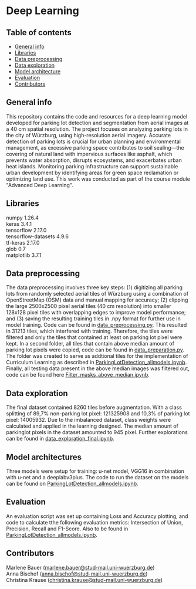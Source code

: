 # Deep Learning

## Table of contents
* [General info](#general-info)
* [Libraries](#libraries)
* [Data preprocessing](#data-preprocessing)
* [Data exploration ](#data-exploration)
* [Model architecture](#model-architecture)
* [Evaluation](#evaluation)
* [Contributors](#contributors)

## General info
This repository contains the code and resources for a deep learning model developed for parking lot detection and segmentation from aerial images at a 40 cm spatial resolution. The project focuses on analyzing parking lots in the city of Würzburg, using high-resolution aerial imagery. Accurate detection of parking lots is crucial for urban planning and environmental management, as excessive parking space contributes to soil sealing—the covering of natural land with impervious surfaces like asphalt, which prevents water absorption, disrupts ecosystems, and exacerbates urban heat islands. Monitoring parking infrastructure can support sustainable urban development by identifying areas for green space reclamation or optimizing land use. This work was conducted as part of the course module "Advanced Deep Learning".

## Libraries
numpy 1.26.4  
keras 3.4.1  
tensorflow 2.17.0  
tensorflow-datasets 4.9.6  
tf-keras 2.17.0  
glob 0.7  
matplotlib 3.7.1  

## Data preprocessing
The data preprocessing involves three key steps: (1) digitizing all parking lots from randomly selected aerial tiles of Würzburg using a combination of OpenStreetMap (OSM) data and manual mapping for accuracy; (2) clipping the large 2500x2500 pixel aerial tiles (40 cm resolution) into smaller 128x128 pixel tiles with overlapping edges to improve model performance; and (3) saving the resulting training tiles in .npy format for further use in model training. Code can be found in [data_preprocessing.py](data_preprocessing.py).
This resulted in 31213 tiles, which interfered with training. Therefore, the tiles were filtered and only the tiles that contained at least on parking lot pixel were kept. In a second folder, all tiles that contain above median amount of parking lot pixels were copied, code can be found in [data_preparation.py](data_preparation.py). The folder was created to serve as addtional tiles for the implementation of Curriculum Learning as described in [ParkingLotDetection_allmodels.ipynb](ParkingLotDetection_allmodels.ipynb). Finally, all testing data present in the above median images was filtered out, code can be found here [Filter_masks_above_median.ipynb](Filter_masks_above_median.ipynb). 

## Data exploration 
The final dataset contained 8260 tiles before augmentation. With a class splitting of  89,7% non-parking lot pixel: 121325908 and 10,3% of parking lot pixel: 14005932. Due to the imbalanced dataset, class weights were calculated and applied in the learning designed. The median amount of parkinglot pixels in the dataset amounted to 945 pixel. Further explorations can be found in [data_exploration_final.ipynb](data_exploration_final.ipynb). 

## Model architectures
Three models were setup for training: u-net model, VGG16 in combination with u-net and a deeplabv3plus. The code to run the dataset on the models can be found on [ParkingLotDetection_allmodels.ipynb](ParkingLotDetection_allmodels.ipynb). 

## Evaluation 
An evaluation script was set up containing Loss and Accuracy plotting, and code to calculate tthe following evaluation metrics: Intersection of Union, Precision, Recall and F1-Score. Also to be found in [ParkingLotDetection_allmodels.ipynb](ParkingLotDetection_allmodels.ipynb). 

## Contributors
Marlene Bauer (marlene.bauer@stud-mail.uni-wuerzburg.de)  
Anna Bischof (anna.bischof@stud-mail.uni-wuerzburg.de)  
Christina Krause (christina.krause@stud-mail.uni-wuerzburg.de)  
